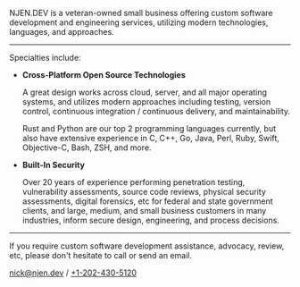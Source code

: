 NJEN.DEV is a veteran-owned small business offering custom software development
and engineering services, utilizing modern technologies, languages, and
approaches.

---

Specialties include:

* **Cross-Platform Open Source Technologies**

  A great design works across cloud, server, and all major operating systems, and
  utilizes modern approaches including testing, version control, continuous
  integration / continuous delivery, and maintainability.

  Rust and Python are our top 2 programming languages currently, but also have
  extensive experience in C, C++, Go, Java, Perl, Ruby, Swift, Objective-C, Bash,
  ZSH, and more.

* **Built-In Security**

  Over 20 years of experience performing penetration testing, vulnerability
  assessments, source code reviews, physical security assessments, digital
  forensics, etc for federal and state government clients, and large, medium, and
  small business customers in many industries, inform secure design, engineering,
  and process decisions.

---

If you require custom software development assistance, advocacy, review, etc,
please don't hesitate to call or send an email.

<nick@njen.dev> / [+1-202-430-5120](tel:+1-202-430-5120)

